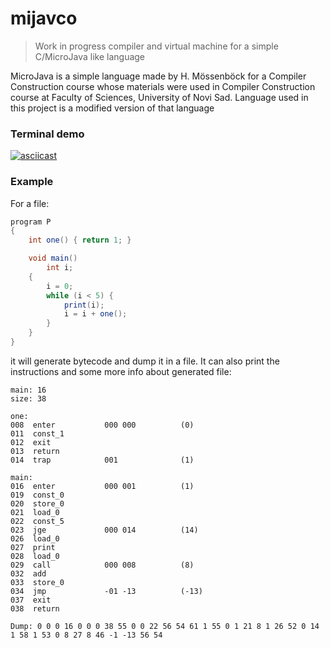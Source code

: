 # mijavco
 
> Work in progress compiler and virtual machine for a simple C/MicroJava like language

MicroJava is a simple language made by H. Mössenböck
for a Compiler Construction course whose materials were used in
Compiler Construction course at Faculty of Sciences, University of Novi Sad.
Language used in this project is a modified version of that language

### Terminal demo

[![asciicast](https://asciinema.org/a/553991.svg)](https://asciinema.org/a/553991)

### Example
For a file:
```java
program P
{
    int one() { return 1; }

	void main()
		int i;
	{
		i = 0;
		while (i < 5) {
			print(i);
			i = i + one();
		}
	}
}
```
it will generate bytecode and dump it in a file. It can also print the instructions
and some more info about generated file:

```
main: 16
size: 38

one:
008  enter           000 000          (0)
011  const_1         
012  exit            
013  return          
014  trap            001              (1)

main:
016  enter           000 001          (1)
019  const_0         
020  store_0         
021  load_0          
022  const_5         
023  jge             000 014          (14)
026  load_0          
027  print           
028  load_0          
029  call            000 008          (8)
032  add             
033  store_0         
034  jmp             -01 -13          (-13)
037  exit            
038  return          

Dump: 0 0 0 16 0 0 0 38 55 0 0 22 56 54 61 1 55 0 1 21 8 1 26 52 0 14 1 58 1 53 0 8 27 8 46 -1 -13 56 54 
```